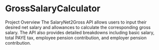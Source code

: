 # GrossSalaryCalculator
Project Overview The SalaryNet2Gross API allows users to input their desired net salary and allowances to calculate the corresponding gross salary. The API also provides detailed breakdowns including basic salary, total PAYE tax, employee pension contribution, and employer pension contribution.
